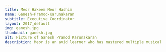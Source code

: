 ```yaml
---
title: Meor Hakeem Meor Hashim
name: Ganesh-Pramod-Karunakaran
subtitle: Executive Coordinator
layout: 2017_default
img: ganesh.jpg
thumbnail: ganesh.jpg
alt: Picture of Ganesh Pramod Karunakaran
description: Meor is an avid learner who has mastered multiple musical instruments, various cuisines, and many glorious pursuits of diverse ingenuity. He recently graduated from University of Alberta, Canada in BSc Petroleum Engineering. As a science and technology advocate, he joined MSTC to meet like-minded Malaysian students outside of Canada. He hopes that MSTC is able to create a sustainable, long-lasting impact on participants' knowledge of technology. With his experience as President of University of Alberta Malaysian Students' Association and National Finalist of 2018 SciNapse Undergraduate Science Case Competition, he has the necessary skills and knowledge to lead MSTC 2018 to reach new heights and breakthrough!
---
```

